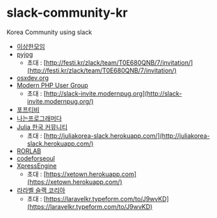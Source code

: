 # slack-community-kr
Korea Community using slack


- [이상한모임](https://weirdmeetup.slack.com)
- [pyjog](https://pyjog.slack.com)
  - 초대 : [http://festi.kr/zlack/team/T0E680QNB/7/invitation/](http://festi.kr/zlack/team/T0E680QNB/7/invitation/)
- [osxdev.org](osxdevorg.slack.com)
- [Modern PHP User Group](https://modernpug.slack.com/)
  - 초대 : [http://slack-invite.modernpug.org](http://slack-invite.modernpug.org/)
- [포프티비](popetv.slack.com)
- [나는프로그래머다](https://iamprogrammerio.slack.com)
- [Julia 한국 커뮤니티](https://juliakorea.slack.com/)
  - 초대 : [http://juliakorea-slack.herokuapp.com/](http://juliakorea-slack.herokuapp.com/)
- [RORLAB](https://rorlab.slack.com)
- [codeforseoul](https://codeforseoul.slack.com)
- [XpressEngine](https://xetown.slack.com)
  - 초대 : [https://xetown.herokuapp.com](https://xetown.herokuapp.com/)
- [라라벨 슬랙 코리아](https://laravelkorea.slack.com)
  - 초대 : [https://laravelkr.typeform.com/to/J9wvKD](https://laravelkr.typeform.com/to/J9wvKD)
